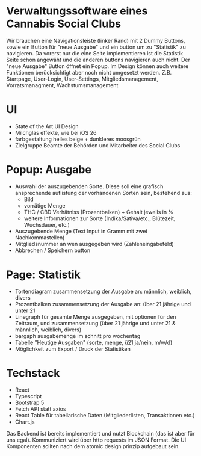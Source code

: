 # Verwaltungssoftware eines Cannabis Social Clubs

Wir brauchen eine Navigationsleiste (linker Rand) mit 2 Dummy Buttons, sowie ein Button für "neue Ausgabe" und ein button um zu "Statistik" zu navigieren. Da vorerst nur die eine Seite implementieren ist die Statistik Seite schon angewäht und die anderen buttons navigieren auch nicht. Der "neue Ausgabe" Button öffnet ein Popup. Im Design können auch weitere Funktionen berücksichtigt aber noch nicht umgesetzt werden. Z.B. Startpage, User-Login, User-Settings, Mitgliedsmanagement, Vorratsmanagment, Wachstumsmanagement

# UI

- State of the Art UI Design
- Milchglas effekte, wie bei iOS 26
- farbgestaltung helles beige + dunkleres moosgrün
- Zielgruppe Beamte der Behörden und Mitarbeiter des Social Clubs

# Popup: Ausgabe

- Auswahl der auszugebenden Sorte. Diese soll eine grafisch ansprechende auflistung der vorhandenen Sorten sein, bestehend aus:
    - Bild
    - vorrätige Menge
    - THC / CBD Verhätniss (Prozentbalken) + Gehalt jeweils in %
    - weitere Informationen zur Sorte (Indika/Sativa/etc., Blütezeit, Wuchsdauer, etc.)
- Auszugebende Menge (Text Input in Gramm mit zwei Nachkommastellen)
- Mitgliedsnummer an wen ausgegeben wird (Zahleneingabefeld)
- Abbrechen / Speichern button

# Page: Statistik

- Tortendiagram zusammensetzung der Ausgabe an: männlich, weiblich, divers
- Prozentbalken zusammensetzung der Ausgabe an: über 21 jährige und unter 21
- Linegraph für gesamte Menge ausgegeben, mit optionen für den Zeitraum, und zusammensetzung (über 21 jährige und unter 21 & männlich, weiblich, divers)
- bargaph ausgabemenge im schnitt pro wochentag
- Tabelle "Heutige Ausgaben" (sorte, menge, ü21 ja/nein, m/w/d)
- Möglichkeit zum Export / Druck der Statistiken

# Techstack 

- React
- Typescript
- Bootstrap 5
- Fetch API statt axios
- React Table für tabellarische Daten (Mitgliederlisten, Transaktionen etc.)
- Chart.js

Das Backend ist bereits implementiert und nutzt Blockchain (das ist aber für uns egal). Kommuniziert wird über http requests im JSON Format. Die UI Komponenten sollten nach dem atomic design prinzip aufgebaut sein.